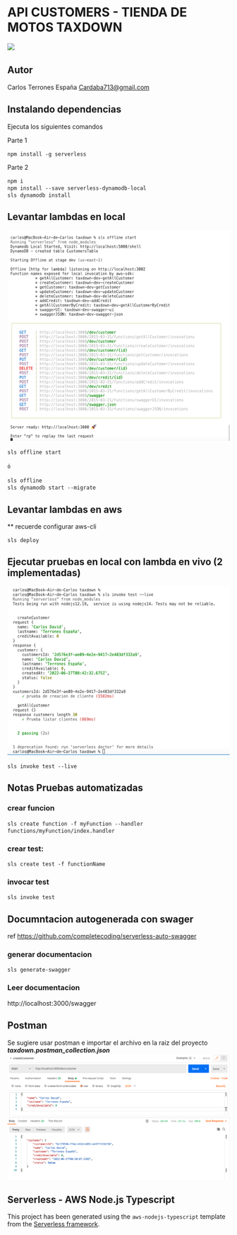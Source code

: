 # API CUSTOMERS - TIENDA DE MOTOS TAXDOWN
![](https://raw.githubusercontent.com/taxdown/coding-challenge/master/assets/logo.png)

## Autor
Carlos Terrones España
Cardaba713@gmail.com

## Instalando dependencias
Ejecuta los siguientes comandos

Parte 1
```
npm install -g serverless
```

Parte 2
```
npm i
npm install --save serverless-dynamodb-local
sls dynamodb install
```

## Levantar lambdas en local
![](./assets/serverless.png)
```
sls offline start 

ó

sls offline
sls dynamodb start --migrate
```

## Levantar lambdas en aws
** recuerde configurar aws-cli
```
sls deploy
```

## Ejecutar pruebas en local con lambda en vivo (2 implementadas)
![](./assets/pruebas.png)


```
sls invoke test --live
```

## Notas Pruebas automatizadas
### crear funcion
```
sls create function -f myFunction --handler functions/myFunction/index.handler
```

### crear test:
```
sls create test -f functionName
```

### invocar test
```
sls invoke test
```

## Documntacion autogenerada con swager
ref https://github.com/completecoding/serverless-auto-swagger

### generar documentacion
```
sls generate-swagger
```

### Leer documentacion
http://localhost:3000/swagger


## Postman
Se sugiere usar postman e importar el archivo en la raiz del proyecto ***taxdown.postman_collection.json***
![](./assets/postman.png)


## Serverless - AWS Node.js Typescript
This project has been generated using the `aws-nodejs-typescript` template from the [Serverless framework](https://www.serverless.com/).

